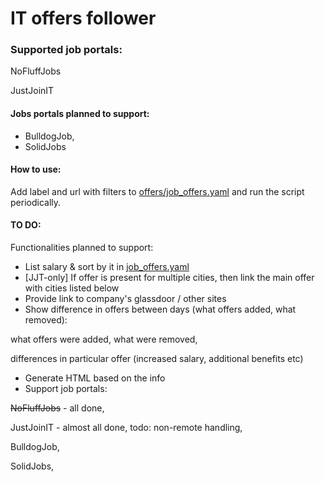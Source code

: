 # IT offers follower

### Supported job portals:

NoFluffJobs

JustJoinIT

#### Jobs portals planned to support:

- BulldogJob,
- SolidJobs


#### How to use:

Add label and url with filters to [offers/job_offers.yaml](offers/job_offers.yaml) and run the script periodically.


#### TO DO:

Functionalities planned to support:

- List salary & sort by it in [job_offers.yaml](offers/job_offers.yaml)
- [JJT-only] If offer is present for multiple cities, then link the main offer with cities listed below
- Provide link to company's glassdoor / other sites
- Show difference in offers between days (what offers added, what removed):

what offers were added, what were removed,

differences in particular offer (increased salary, additional benefits etc)

- Generate HTML based on the info
- Support job portals:

~~NoFluffJobs~~ - all done,

JustJoinIT - almost all done, todo: non-remote handling,

BulldogJob,

SolidJobs,
